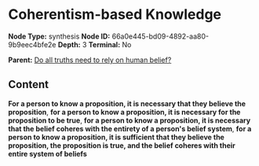 # Coherentism-based Knowledge

**Node Type:** synthesis
**Node ID:** 66a0e445-bd09-4892-aa80-9b9eec4bfe2e
**Depth:** 3
**Terminal:** No

**Parent:** [Do all truths need to rely on human belief?](do-all-truths-need-to-rely-on-human-belief.md)

## Content

**For a person to know a proposition, it is necessary that they believe the proposition**, **for a person to know a proposition, it is necessary for the proposition to be true**, **for a person to know a proposition, it is necessary that the belief coheres with the entirety of a person's belief system**, **for a person to know a proposition, it is sufficient that they believe the proposition, the proposition is true, and the belief coheres with their entire system of beliefs**
